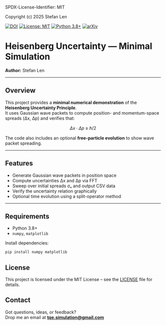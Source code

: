 SPDX-License-Identifier: MIT

Copyright (c) 2025 Stefan Len

[![DOI](https://zenodo.org/badge/DOI/10.5281/zenodo.17390177.svg)](https://doi.org/10.5281/zenodo.17390177)
[![License: MIT](https://img.shields.io/badge/License-MIT-yellow.svg)](https://opensource.org/licenses/MIT)
[![Python 3.8+](https://img.shields.io/badge/python-3.8+-blue.svg)](https://www.python.org/downloads/)
[![arXiv](https://img.shields.io/badge/arXiv-physics.comp--ph-b31b1b.svg)](https://arxiv.org/)

# Heisenberg Uncertainty — Minimal Simulation

**Author:** Stefan Len  

---

## Overview
This project provides a **minimal numerical demonstration** of the **Heisenberg Uncertainty Principle**.  
It uses Gaussian wave packets to compute position- and momentum-space spreads (Δx, Δp) and verifies that:

$$
\Delta x \cdot \Delta p \; \geq \; \hbar/2
$$

The code also includes an optional **free-particle evolution** to show wave packet spreading.

---

## Features
- Generate Gaussian wave packets in position space  
- Compute uncertainties Δx and Δp via FFT  
- Sweep over initial spreads σₓ and output CSV data  
- Verify the uncertainty relation graphically  
- Optional time evolution using a split-operator method  

---

## Requirements
- Python 3.8+  
- `numpy`, `matplotlib`  

Install dependencies:
```bash
pip install numpy matplotlib
```

## License

This project is licensed under the MIT License – see the [LICENSE](../LICENSE) file for details.

## Contact

Got questions, ideas, or feedback?  
Drop me an email at **tqe.simulation@gmail.com** 
